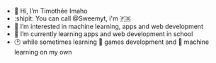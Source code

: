 - 👋 Hi, I’m Timothée Imaho
- :shipit: You can call @Sweemyt, i'm 🇫🇷
- 👀 I’m interested in machine learning, apps and web development
- 🌲 I’m currently learning apps and web development in school
- 🕑 while sometimes learning 👾 games development and 🤖 machine learning on my own

<!---
Sweemyt/Sweemyt is a ✨ special ✨ repository because its `README.md` (this file) appears on your GitHub profile.
You can click the Preview link to take a look at your changes.
--->
